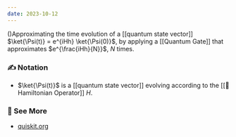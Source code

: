 ```yaml
---
date: 2023-10-12
---
```

()Approximating the time evolution of a [[quantum state vector]] $\ket{\Psi(t)} = e^{iHh} \ket{\Psi(0)}$, by applying a [[Quantum Gate]] that approximates $e^{\frac{iHh}{N}}$, $N$ times.

### ✍️ Notation
- $\ket{\Psi(t)}$ is a [[quantum state vector]] evolving according to the [[📘 Hamiltonian Operator]] $H$.
### 🔗 See More
- [quiskit.org](https://qiskit.org/ecosystem/algorithms/tutorials/13_trotterQRTE.html)